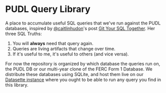 # PUDL Query Library
A place to accumulate useful SQL queries that we've run against the PUDL
databases, inspired by [@caitlinhudon](https://github.com/caitlinhudon)'s
post [Git Your SQL Together](https://caitlinhudon.com/2018/11/28/git-sql-together/).
Her three SQL Truths:

1. You will **always** need that query again.
2. Queries are living artifacts that change over time.
3. If it's useful to me, it's useful to others (and vice versa).

For now the repository is organized by which database the queries run on, the
PUDL DB or our multi-year clone of the FERC Form 1 Database. We distribute
these databases using SQLite, and host them live on our
[Datasette instance](https://data.catalyst.coop) where you ought to be able to
run any query you find in this library.
